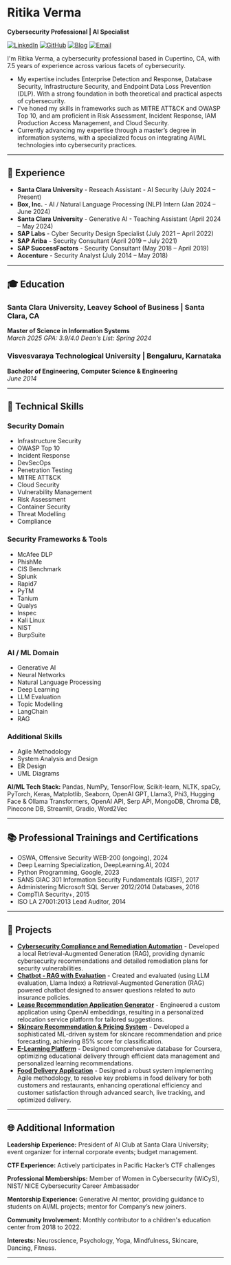 # Ritika Verma

**Cybersecurity Professional | AI Specialist**

[![LinkedIn](https://img.shields.io/badge/-LinkedIn-0072b1?style=flat&logo=linkedin&logoColor=white)](https://www.linkedin.com/in/ritikaverma7/)
[![GitHub](https://img.shields.io/badge/-GitHub-333?style=flat&logo=github&logoColor=white)](https://github.com/RitikaVerma7?tab=repositories)
[![Blog](https://img.shields.io/badge/-Blog-blueviolet?style=flat&logo=internet-explorer&logoColor=white)](https://blog.ritikaverma.tech/)
[![Email](https://img.shields.io/badge/-Email-D14836?style=flat&logo=gmail&logoColor=white)](mailto:ritika.tanwar7@gmail.com)


I'm Ritika Verma, a cybersecurity professional based in Cupertino, CA, with 7.5 years of experience across various facets of cybersecurity. 
- My expertise includes Enterprise Detection and Response, Database Security, Infrastructure Security, and Endpoint Data Loss Prevention (DLP). With a strong foundation in both theoretical and practical aspects of cybersecurity.
- I've honed my skills in frameworks such as MITRE ATT&CK and OWASP Top 10, and am proficient in Risk Assessment, Incident Response, IAM Production Access Management, and Cloud Security.
- Currently advancing my expertise through a master’s degree in information systems, with a specialized focus on integrating AI/ML technologies into cybersecurity practices. 

---
## 💼 Experience

- **Santa Clara University** - Reseach Assistant - AI Security (July 2024 – Present)
- **Box, Inc.** - AI / Natural Language Processing (NLP) Intern (Jan 2024 – June 2024)
- **Santa Clara University** - Generative AI - Teaching Assistant (April 2024 – May 2024)
- **SAP Labs** - Cyber Security Design Specialist (July 2021 – April 2022)
- **SAP Ariba** - Security Consultant (April 2019 – July 2021)
- **SAP SuccessFactors** - Security Consultant (May 2018 – April 2019)
- **Accenture** - Security Analyst (July 2014 – May 2018)

---

## 🎓 Education

### Santa Clara University, Leavey School of Business | Santa Clara, CA
**Master of Science in Information Systems**  
*March 2025*
*GPA: 3.9/4.0 Dean's List: Spring 2024*

### Visvesvaraya Technological University | Bengaluru, Karnataka
**Bachelor of Engineering, Computer Science & Engineering**  
*June 2014*

---

## 🔧 Technical Skills

### Security Domain
- Infrastructure Security
- OWASP Top 10
- Incident Response
- DevSecOps
- Penetration Testing
- MITRE ATT&CK
- Cloud Security
- Vulnerability Management
- Risk Assessment
- Container Security
- Threat Modelling
- Compliance

### Security Frameworks & Tools
- McAfee DLP
- PhishMe
- CIS Benchmark
- Splunk
- Rapid7
- PyTM
- Tanium
- Qualys
- Inspec
- Kali Linux
- NIST
- BurpSuite

### AI / ML Domain
- Generative AI
- Neural Networks
- Natural Language Processing
- Deep Learning
- LLM Evaluation
- Topic Modelling
- LangChain
- RAG


### Additional Skills
- Agile Methodology
- System Analysis and Design
- ER Design
- UML Diagrams

**AI/ML Tech Stack:** Pandas, NumPy, TensorFlow, Scikit-learn, NLTK, spaCy, PyTorch, Keras, Matplotlib, Seaborn, OpenAI GPT, Llama3, Phi3, Hugging Face & Ollama Transformers, OpenAI API, Serp API, MongoDB, Chroma DB, Pinecone DB, Streamlit, Gradio, Word2Vec

---

## 📚 Professional Trainings and Certifications
- OSWA, Offensive Security WEB-200 (ongoing), 2024
- Deep Learning Specialization, DeepLearning.AI, 2024
- Python Programming, Google, 2023
- SANS GIAC 301 Information Security Fundamentals (GISF), 2017
- Administering Microsoft SQL Server 2012/2014 Databases, 2016
- CompTIA Security+, 2015
- ISO LA 27001:2013 Lead Auditor, 2014

---

## 🔬 Projects
- **[Cybersecurity Compliance and Remediation Automation](https://github.com/RitikaVerma7/GenerativeAI/tree/main/Cybersecurity%20Recommendation%20%26%20Compliance%20Project)** - Developed a local Retrieval-Augmented Generation (RAG), providing dynamic cybersecurity recommendations and detailed remediation plans for security vulnerabilities.
- **[Chatbot - RAG with Evaluation](https://github.com/RitikaVerma7/Chatbot-RAG_with_Evaluation)** - Created and evaluated (using LLM evaluation, Llama Index) a Retrieval-Augmented Generation (RAG) powered chatbot designed to answer questions related to auto insurance policies.
- **[Lease Recommendation Application Generator](https://github.com/RitikaVerma7/GenerativeAI/tree/main/Lease%20Recommendation%20Project)** - Engineered a custom application using OpenAI embeddings, resulting in a personalized relocation service platform for tailored suggestions.
- **[Skincare Recommendation & Pricing System](https://github.com/RitikaVerma7/MachineLearning/tree/main/ML%20Skincare%20Project)** - Developed a sophisticated ML-driven system for skincare recommendation and price forecasting, achieving 85% score for classification.
- **[E-Learning Platform](https://github.com/RitikaVerma7)** - Designed comprehensive database for Coursera, optimizing educational delivery through efficient data management and personalized learning recommendations.
- **[Food Delivery Application](https://github.com/RitikaVerma7)** - Designed a robust system implementing Agile methodology, to resolve key problems in food delivery for both customers and restaurants, enhancing operational efficiency and customer satisfaction through advanced search, live tracking, and optimized delivery.


---

## 🌐 Additional Information

**Leadership Experience:** President of AI Club at Santa Clara University; event organizer for internal corporate events; budget management.

**CTF Experience:** Actively participates in Pacific Hacker’s CTF challenges

**Professional Memberships:** Member of Women in Cybersecurity (WiCyS), NIST/ NICE Cybersecurity Career Ambassador

**Mentorship Experience:** Generative AI mentor, providing guidance to students on AI/ML projects; mentor for Company’s new joiners.

**Community Involvement:** Monthly contributor to a children's education center from 2018 to 2022.

**Interests:** Neuroscience, Psychology, Yoga, Mindfulness, Skincare, Dancing, Fitness.

---
